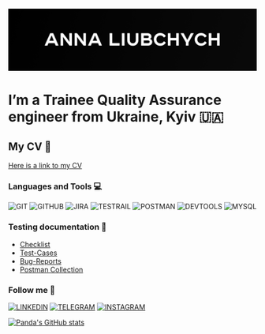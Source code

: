 [![Header](https://github.com/Pandaishere/Pandaishere/blob/main/assets/GitHub%20cover%20-%206.png)](https://www.linkedin.com/in/anna-liubchych-732a42241/)

# I’m a Trainee Quality Assurance engineer from Ukraine, Kyiv 🇺🇦

## My CV 📃
[Here is a link to my CV](https://drive.google.com/file/d/1fv97GJqkQf9zHh2XfPVA9WfL_wyCLySq/view?usp=sharing)

### Languages and Tools 💻
![GIT](https://img.shields.io/badge/-GIT-0d1c45?style=plastic&logo=Git&logoColor=00000)
![GITHUB](https://img.shields.io/badge/-GITHUB-0d1c45?style=plastic&logo=Github&logoColor=00000)
![JIRA](https://img.shields.io/badge/-JIRA-0d1c45?style=plastic&logo=Jira&logoColor=39f)
![TESTRAIL](https://img.shields.io/badge/-TESTRAIL-0d1c45?style=plastic&logo=Testrail&logoColor=39f)
![POSTMAN](https://img.shields.io/badge/-POSTMAN-0d1c45?style=plastic&logo=Postman&logoColor=f63)
![DEVTOOLS](https://img.shields.io/badge/-DEVTOOLS-0d1c45?style=plastic&logo=googlechrome&logoColor=3b85ff)
![MYSQL](https://img.shields.io/badge/-MYSQL-0d1c45?style=plastic&logo=mysql&logoColor=e40c24)

### Testing documentation 📄
- [Checklist](https://docs.google.com/spreadsheets/d/1us0pCJrZgE9OSDuIld88meq5WQLNZ1WoEP-zqUAEAis/edit#gid=0)
- [Test-Cases](https://github.com/Pandaishere/Test-Cases.git)
- [Bug-Reports](https://docs.google.com/spreadsheets/d/123lG_5PGe_jOmN2BMnJmIR8ftusvBGTo40xNpuwvgJU/edit#gid=0)
- [Postman Collection](https://github.com/Pandaishere/Postman_Collection.git)



### Follow me 📲

[![LINKEDIN](https://img.shields.io/badge/-LINKEDIN-0d1c45?style=plastic&logo=Linkedin)](https://www.linkedin.com/in/anna-liubchych-732a42241/)
[![TELEGRAM](https://img.shields.io/badge/-TELEGRAM-0d1c45?style=plastic&logo=Telegram)](https://t.me/anna_liubchych) 
[![INSTAGRAM](https://img.shields.io/badge/-INSTAGRAM-0d1c45?style=plastic&logo=Instagram)](https://www.instagram.com/hecallsmepanda/) 


[![Panda's GitHub stats](https://github-readme-stats.vercel.app/api?username=Pandaishere&show_icons=true&theme=tokyonight)](https://github.com/anuraghazra/github-readme-stats)



